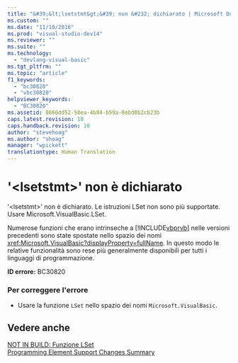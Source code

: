 ```yaml
---
title: "&#39;&lt;lsetstmt&gt;&#39; non &#232; dichiarato | Microsoft Docs"
ms.custom: ""
ms.date: "11/10/2016"
ms.prod: "visual-studio-dev14"
ms.reviewer: ""
ms.suite: ""
ms.technology: 
  - "devlang-visual-basic"
ms.tgt_pltfrm: ""
ms.topic: "article"
f1_keywords: 
  - "bc30820"
  - "vbc30820"
helpviewer_keywords: 
  - "BC30820"
ms.assetid: 8666dd52-58ea-4b84-b59a-8ebd8b2cb23b
caps.latest.revision: 10
caps.handback.revision: 10
author: "stevehoag"
ms.author: "shoag"
manager: "wpickett"
translationtype: Human Translation
---
```

# &#39;&lt;lsetstmt&gt;&#39; non &#232; dichiarato
'\<lsetstmt\>' non è dichiarato. Le istruzioni LSet non sono più supportate. Usare Microsoft.VisualBasic.LSet.  
  
 Numerose funzioni che erano intrinseche a [!INCLUDE[vbprvb](../../csharp/programming-guide/concepts/linq/includes/vbprvb_md.md)] nelle versioni precedenti sono state spostate nello spazio dei nomi <xref:Microsoft.VisualBasic?displayProperty=fullName>. In questo modo le relative funzionalità sono rese più generalmente disponibili per tutti i linguaggi di programmazione.  
  
 **ID errore:** BC30820  
  
### Per correggere l'errore  
  
-   Usare la funzione `LSet` nello spazio dei nomi `Microsoft.VisualBasic`.  
  
## Vedere anche  
 [NOT IN BUILD: Funzione LSet](http://msdn.microsoft.com/it-it/591d286c-6b7a-4350-ae74-99fee00fd964)   
 [Programming Element Support Changes Summary](http://msdn.microsoft.com/it-it/0483590a-6309-449c-a2fa-effa26a03b95)